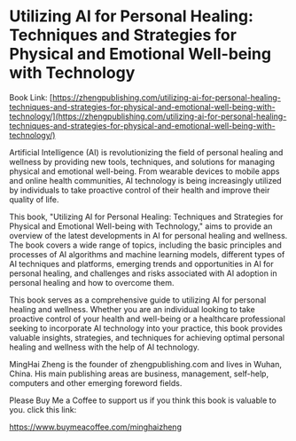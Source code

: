 # Utilizing AI for Personal Healing: Techniques and Strategies for Physical and Emotional Well-being with Technology

Book Link: [https://zhengpublishing.com/utilizing-ai-for-personal-healing-techniques-and-strategies-for-physical-and-emotional-well-being-with-technology/](https://zhengpublishing.com/utilizing-ai-for-personal-healing-techniques-and-strategies-for-physical-and-emotional-well-being-with-technology/)

Artificial Intelligence (AI) is revolutionizing the field of personal healing and wellness by providing new tools, techniques, and solutions for managing physical and emotional well-being. From wearable devices to mobile apps and online health communities, AI technology is being increasingly utilized by individuals to take proactive control of their health and improve their quality of life.

This book, "Utilizing AI for Personal Healing: Techniques and Strategies for Physical and Emotional Well-being with Technology," aims to provide an overview of the latest developments in AI for personal healing and wellness. The book covers a wide range of topics, including the basic principles and processes of AI algorithms and machine learning models, different types of AI techniques and platforms, emerging trends and opportunities in AI for personal healing, and challenges and risks associated with AI adoption in personal healing and how to overcome them.

This book serves as a comprehensive guide to utilizing AI for personal healing and wellness. Whether you are an individual looking to take proactive control of your health and well-being or a healthcare professional seeking to incorporate AI technology into your practice, this book provides valuable insights, strategies, and techniques for achieving optimal personal healing and wellness with the help of AI technology.

MingHai Zheng is the founder of zhengpublishing.com and lives in Wuhan, China. His main publishing areas are business, management, self-help, computers and other emerging foreword fields.

Please Buy Me a Coffee to support us if you think this book is valuable to you. click this link:

https://www.buymeacoffee.com/minghaizheng
